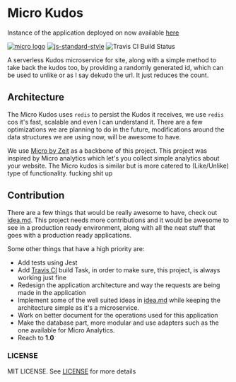 # Micro Kudos
Instance of the application deployed on now available [here](https://micro-kudos-zycpfowbly.now.sh/https://facebook.com?increment=true)

<!--Badges come here-->
[![micro logo](https://cldup.com/JDmmHX3uhF.svg)](https://github.com/zeit/micro)
[![js-standard-style](https://img.shields.io/badge/code%20style-standard-brightgreen.svg)](http://standardjs.com)
![Travis CI Build Status](https://api.travis-ci.org/abdulhannanali/micro-kudos.svg?branch=master)

A serverless Kudos microservice for site, along with a simple method to 
take back the kudos too, by providing a randomly generated id, which 
can be used to unlike or as I say dekudo the url. It just reduces the count.

## Architecture

The Micro Kudos uses `redis` to persist the Kudos it receives, we use `redis` cos it's fast,
scalable and even I can understand it. There are a few optimizations we are planning to 
do in the future, modifications around the data structures we are using now, will be awesome to have.

We use [Micro by Zeit](https://github.com/zeit/micro) as a backbone of this
project. This project was inspired by Micro analytics which let's you collect simple analytics about your 
website. The Micro kudos is similar but is more catered to (Like/Unlike) type of functionality.
fucking shit up
## Contribution
There are a few things that would be really awesome to have, check out [idea.md](idea.md). This project 
needs more contributions and it would be awesome to see in a production ready environment, along with all
the neat stuff that goes with a production ready applications.

Some other things that have a high priority are:

- Add tests using Jest
- Add [Travis CI](https://travis-ci.org) build Task, in order to make sure, this project, is always working just fine
- Redesign the application architecture and way the requests are being made in the application
- Implement some of the well suited ideas in [idea.md](idea.md) while keeping the architecture simple as it's a microservice.
- Work on better document for the operations used for this application
- Make the database part, more modular and use adapters such as the one available for Micro Analytics.
- Reach to **1.0**

### LICENSE
MIT LICENSE. See [LICENSE](LICENSE) for more details
